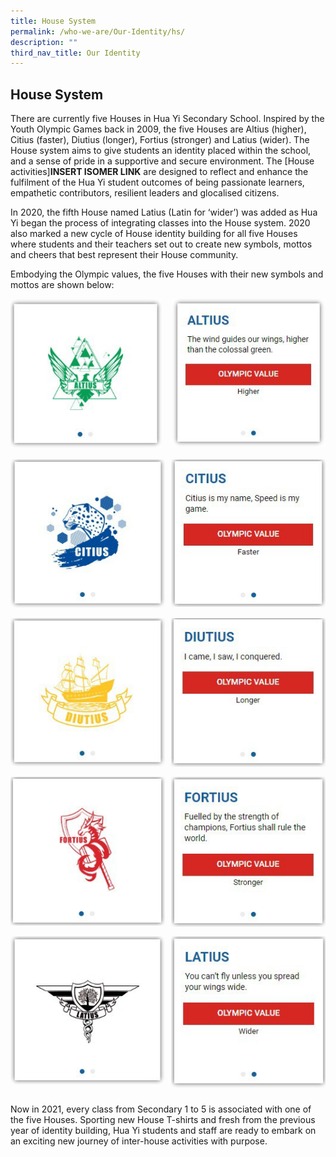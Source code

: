 ```yaml
---
title: House System
permalink: /who-we-are/Our-Identity/hs/
description: ""
third_nav_title: Our Identity
---
```

## House System

There are currently five Houses in Hua Yi Secondary School. Inspired by the Youth Olympic Games back in 2009, the five Houses are Altius (higher), Citius (faster), Diutius (longer), Fortius (stronger) and Latius (wider). The House system aims to give students an identity placed within the school, and a sense of pride in a supportive and secure environment. The [House activities]**INSERT ISOMER LINK** are designed to reflect and enhance the fulfilment of the Hua Yi student outcomes of being passionate learners, empathetic contributors, resilient leaders and glocalised citizens.

In 2020, the fifth House named Latius (Latin for ‘wider’) was added as Hua Yi began the process of integrating classes into the House system. 2020 also marked a new cycle of House identity building for all five Houses where students and their teachers set out to create new symbols, mottos and cheers that best represent their House community.  

Embodying the Olympic values, the five Houses with their new symbols and mottos are shown below:

<img src="/images/photo1669633022.jpeg" style="width:48%" align=left>
<img src="/images/photo1669633032.jpeg" style="width:49%" align=right>
<br clear="left"><br>

<img src="/images/photo1669633079.jpeg" style="width:49%" align=left>
<img src="/images/photo1669633094.jpeg" style="width:49%" align=right>
<br clear="left"><br>

<img src="/images/photo1669633143.jpeg" style="width:49%" align=left>
<img src="/images/photo1669633153.jpeg" style="width:49%" align=right>
<br clear="left"><br>

<img src="/images/photo1669633196.jpeg" style="width:49%" align=left>
<img src="/images/photo1669633207.jpeg" style="width:49%" align=right>
<br clear="left"><br>

<img src="/images/photo1669633268.jpeg" style="width:49%" align=left>
<img src="/images/photo1669633279.jpeg" style="width:49%" align=right>
<br clear="left"><br>

Now in 2021, every class from Secondary 1 to 5 is associated with one of the five Houses. Sporting new House T-shirts and fresh from the previous year of identity building, Hua Yi students and staff are ready to embark on an exciting new journey of inter-house activities with purpose.




